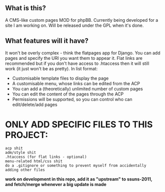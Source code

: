 What is this?
-------------

A CMS-like custom pages MOD for phpBB. Currently being developed for a site I am working on. Will be released under the GPL when it's done.

What features will it have?
---------------------------

It won't be overly complex - think the flatpages app for Django. You can add pages and specify the URI you want them to appear it. Flat links are recommended but if you don't have access to .htaccess then it will still work (it just won't be as pretty). In list format:

*   Customisable template files to display the page
*   A customisable menu, whose links can be edited from the ACP
*   You can add a (theoretically) unlimited number of custom pages
*   You can edit the content of the pages through the ACP
*   Permissions will be supported, so you can control who can edit/delete/add pages

ONLY ADD SPECIFIC FILES TO THIS PROJECT:
=======================================
    acp shit
    adm/style shit
    .htaccess (for flat links - optional)
    menu-related html/css shit
    do a .gitignore or something to prevent myself from accidentally adding other files

**work on development in this repo, add it as "upstream" to ssuns-2011, and fetch/merge whenever a big update is made**

